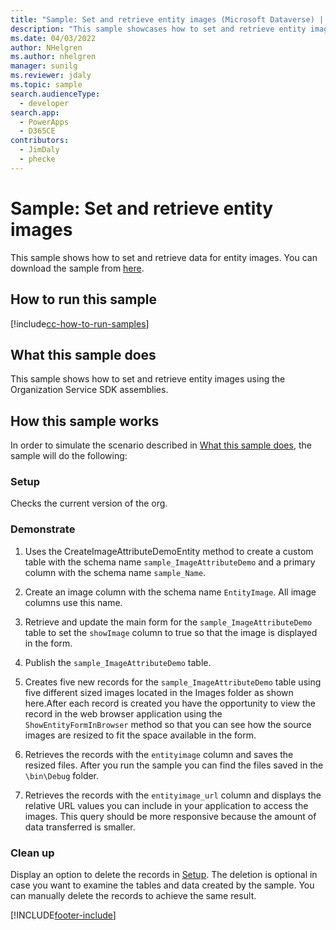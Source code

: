 ```yaml
---
title: "Sample: Set and retrieve entity images (Microsoft Dataverse) | Microsoft Docs" # Intent and product brand in a unique string of 43-59 chars including spaces
description: "This sample showcases how to set and retrieve entity images." # 115-145 characters including spaces. This abstract displays in the search result.
ms.date: 04/03/2022
author: NHelgren
ms.author: nhelgren
manager: sunilg
ms.reviewer: jdaly
ms.topic: sample
search.audienceType:
  - developer
search.app:
  - PowerApps
  - D365CE
contributors:
  - JimDaly
  - phecke
---
```


# Sample: Set and retrieve entity images

This sample shows how to set and retrieve data for entity images. You can download the sample from [here](https://github.com/microsoft/PowerApps-Samples/tree/master/dataverse/orgsvc/C%23/SetRetrieveImages).

## How to run this sample

[!include[cc-how-to-run-samples](../../includes/cc-how-to-run-samples.md)]

## What this sample does

This sample shows how to set and retrieve entity images using the Organization Service SDK assemblies.

## How this sample works

In order to simulate the scenario described in [What this sample does](#what-this-sample-does), the sample will do the following:

### Setup

Checks the current version of the org.

### Demonstrate

1. Uses the CreateImageAttributeDemoEntity method to create a custom table with the schema name `sample_ImageAttributeDemo` and a primary column with the schema name `sample_Name`.
2. Create an image column with the schema name `EntityImage`. All image columns use this name.

3. Retrieve and update the main form for the `sample_ImageAttributeDemo` table to set the `showImage` column to true so that the image is displayed in the form.

4. Publish the `sample_ImageAttributeDemo` table.

5. Creates five new records for the `sample_ImageAttributeDemo` table using five different sized images located in the Images folder as shown here.After each record is created you have the opportunity to view the record in the web browser application using the `ShowEntityFormInBrowser` method so that you can see how the source images are resized to fit the space available in the form.
6. Retrieves the records with the `entityimage` column and saves the resized files. After you run the sample you can find the files saved in the `\bin\Debug` folder.
7. Retrieves the records with the `entityimage_url` column and displays the relative URL values you can include in your application to access the images. This query should be more responsive because the amount of data transferred is smaller.

### Clean up

Display an option to delete the records in [Setup](#setup). The deletion is optional in case you want to examine the tables and data created by the sample. You can manually delete the records to achieve the same result.

[!INCLUDE[footer-include](../../../../includes/footer-banner.md)]
